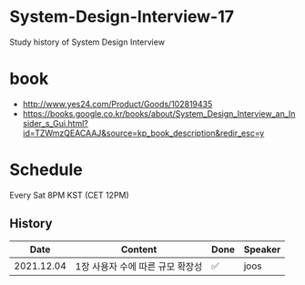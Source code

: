 # System-Design-Interview-17
Study history of System Design Interview


# book

- http://www.yes24.com/Product/Goods/102819435
- https://books.google.co.kr/books/about/System_Design_Interview_an_Insider_s_Gui.html?id=TZWmzQEACAAJ&source=kp_book_description&redir_esc=y


# Schedule
Every Sat 8PM KST (CET 12PM)


## History
|Date|Content|Done|Speaker|
|----|-------|----|-------|
|2021.12.04|1장 사용자 수에 따른 규모 확장성|✅|joos|
